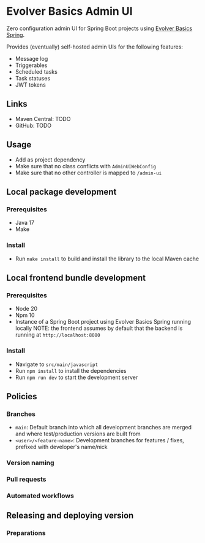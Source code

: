 # Evolver Basics Admin UI
Zero configuration admin UI for Spring Boot projects using [Evolver Basics Spring](https://github.com/Avarko/evolver-basics-spring).

Provides (eventually) self-hosted admin UIs for the following features: 
* Message log
* Triggerables
* Scheduled tasks
* Task statuses
* JWT tokens

## Links
* Maven Central: TODO
* GitHub: TODO


## Usage
* Add as project dependency
* Make sure that no class conflicts with `AdminUIWebConfig`
* Make sure that no other controller is mapped to `/admin-ui`

## Local package development
### Prerequisites
* Java 17
* Make

### Install
* Run `make install` to build and install the library to the local Maven cache

## Local frontend bundle development
### Prerequisites
* Node 20
* Npm 10
* Instance of a Spring Boot project using Evolver Basics Spring running locally
NOTE: the frontend assumes by default that the backend is running at `http://localhost:8080`

### Install
* Navigate to `src/main/javascript`
* Run `npm install` to install the dependencies
* Run `npm run dev` to start the development server


## Policies

### Branches
* `main`: Default branch into which all development branches are merged and where test/production versions are built from
* `<user>/<feature-name>`: Development branches for features / fixes, prefixed with developer's name/nick

### Version naming


### Pull requests


### Automated workflows


## Releasing and deploying version

### Preparations
